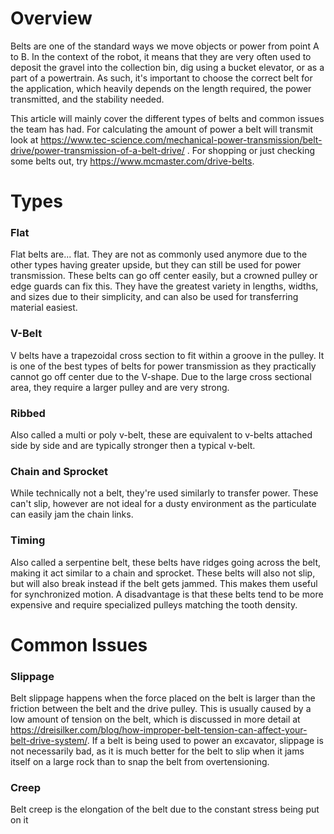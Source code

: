 <!-- TITLE: Belts -->
<!-- SUBTITLE: A quick summary of Belts -->

# Overview
Belts are one of the standard ways we move objects or power from point A to B. In the context of the robot, it means that they are very often used to deposit the gravel into the collection bin, dig using a bucket elevator, or as a part of a powertrain. As such, it's important to choose the correct belt for the application, which heavily depends on the length required, the power transmitted, and the stability needed.

This article will mainly cover the different types of belts and common issues the team has had. For calculating the amount of power a belt will transmit look at https://www.tec-science.com/mechanical-power-transmission/belt-drive/power-transmission-of-a-belt-drive/ . For shopping or just checking some belts out, try https://www.mcmaster.com/drive-belts. 

# Types
### Flat
Flat belts are... flat. They are not as commonly used anymore due to the other types having greater upside, but they can still be used for power transmission. These belts can go off center easily, but a crowned pulley or edge guards can fix this. They have the greatest variety in lengths, widths, and sizes due to their simplicity, and can also be used for transferring material easiest.
### V-Belt
V belts have a trapezoidal cross section to fit within a groove in the pulley. It is one of the best types of belts for power transmission as they practically cannot go off center due to the V-shape. Due to the large cross sectional area, they require a larger pulley and are very strong. 
### Ribbed
Also called a multi or poly v-belt, these are equivalent to v-belts attached side by side and are typically stronger then a typical v-belt.
### Chain and Sprocket
While technically not a belt, they're used similarly to transfer power. These can't slip, however are not ideal for a dusty environment as the particulate can easily jam the chain links. 
### Timing
Also called a serpentine belt, these belts have ridges going across the belt, making it act similar to a chain and sprocket. These belts will also not slip, but will also break instead if the belt gets jammed. This makes them useful for synchronized motion. A disadvantage is that these belts tend to be more expensive and require specialized pulleys matching the tooth density.

# Common Issues
### Slippage
Belt slippage happens when the force placed on the belt is larger than the friction between the belt and the drive pulley. This is usually caused by a low amount of tension on the belt, which is discussed in more detail at https://dreisilker.com/blog/how-improper-belt-tension-can-affect-your-belt-drive-system/. If a belt is being used to power an excavator, slippage is not necessarily bad, as it is much better for the belt to slip when it jams itself on a large rock than to snap the belt from overtensioning.

### Creep
Belt creep is the elongation of the belt due to the constant stress being put on it 
